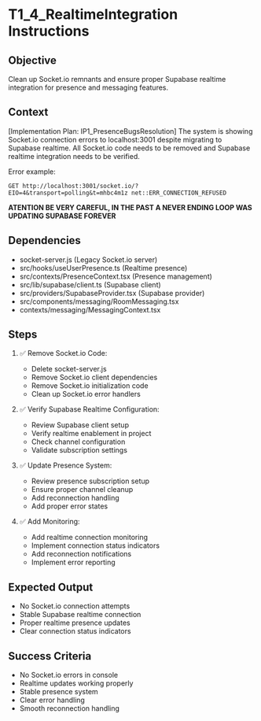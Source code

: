 # T1_4_RealtimeIntegration Instructions

## Objective
Clean up Socket.io remnants and ensure proper Supabase realtime integration for presence and messaging features.

## Context
[Implementation Plan: IP1_PresenceBugsResolution]
The system is showing Socket.io connection errors to localhost:3001 despite migrating to Supabase realtime. All Socket.io code needs to be removed and Supabase realtime integration needs to be verified.

Error example:
```
GET http://localhost:3001/socket.io/?EIO=4&transport=polling&t=mhbc4m1z net::ERR_CONNECTION_REFUSED
```
**ATENTION BE VERY CAREFUL, IN THE PAST A NEVER ENDING LOOP WAS UPDATING SUPABASE FOREVER**

## Dependencies
- socket-server.js (Legacy Socket.io server)
- src/hooks/useUserPresence.ts (Realtime presence)
- src/contexts/PresenceContext.tsx (Presence management)
- src/lib/supabase/client.ts (Supabase client)
- src/providers/SupabaseProvider.tsx (Supabase provider)
- src/components/messaging/RoomMessaging.tsx 
- contexts/messaging/MessagingContext.tsx

## Steps
1. ✅ Remove Socket.io Code:
   - Delete socket-server.js
   - Remove Socket.io client dependencies
   - Remove Socket.io initialization code
   - Clean up Socket.io error handlers

2. ✅ Verify Supabase Realtime Configuration:
   - Review Supabase client setup
   - Verify realtime enablement in project
   - Check channel configuration
   - Validate subscription settings

3. ✅ Update Presence System:
   - Review presence subscription setup
   - Ensure proper channel cleanup
   - Add reconnection handling
   - Add proper error states

4. ✅ Add Monitoring:
   - Add realtime connection monitoring
   - Implement connection status indicators
   - Add reconnection notifications
   - Implement error reporting

## Expected Output
- No Socket.io connection attempts
- Stable Supabase realtime connection
- Proper realtime presence updates
- Clear connection status indicators

## Success Criteria
- No Socket.io errors in console
- Realtime updates working properly
- Stable presence system
- Clear error handling
- Smooth reconnection handling
